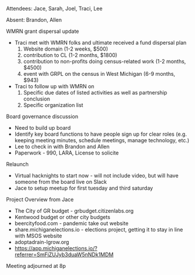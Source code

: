 Attendees: Jace, Sarah, Joel, Traci, Lee

Absent: Brandon, Allen

WMRN grant dispersal update
- Traci met with WMRN folks and ultimate received a fund dispersal plan
    1. Website domain (1-2 weeks, $500)
    2. contribution to CL (1-2 months, $1800)
    3. contribution to non-profits doing census-related work (1-2 months, $4500)
    4. event with GRPL on the census in West Michigan (6-9 months, $943)
- Traci to follow up with WMRN on 
    1. Specific due dates of listed activities as well as partnership conclusion
    2. Specific organization list

Board governance discussion
- Need to build up board
- Identify key board functions to have people sign up for clear roles (e.g. keeping meeting minutes, schedule meetings, manage technology, etc.)
- Lee to check in with Brandon and Allen 
- Paperwork - 990, LARA, License to solicite

Relaunch
- Virtual hacknights to start now - will not include video, but will have someone from the board live on Slack
- Jace to setup meetup for first tuesday and third saturday

Project Overview from Jace
- The City of GR budget - grbudget.citizenlabs.org
- Kentwood budget or other city budgets
- beercityfood.com - pandemic take out website
- share.michiganelections.io - elections project, getting it to stay in line with MSOS website
- adoptadrain-lgrow.org
- https://app.michiganelections.io/?referrer=SmFjZUJyb3duaW5nNDk1MDM

Meeting adjourned at 8p
